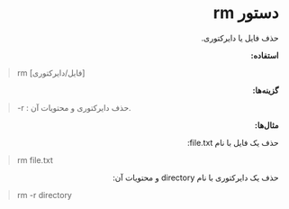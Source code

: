 <div dir="rtl">

# دستور rm

حذف فایل یا دایرکتوری.

**استفاده:**

</div>

> rm [فایل/دایرکتوری]

<div dir="rtl">

**گزینه‌ها:**

</div>

> -r : حذف دایرکتوری و محتویات آن.

<div dir="rtl">

**مثال‌ها:**

حذف یک فایل با نام file.txt:

</div>

> rm file.txt

<div dir="rtl">

حذف یک دایرکتوری با نام directory و محتویات آن:

</div>

> rm -r directory
